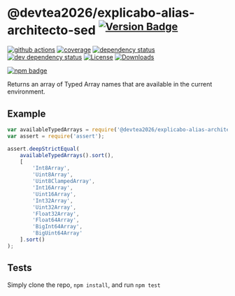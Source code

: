 # @devtea2026/explicabo-alias-architecto-sed <sup>[![Version Badge][2]][1]</sup>

[![github actions][actions-image]][actions-url]
[![coverage][codecov-image]][codecov-url]
[![dependency status][5]][6]
[![dev dependency status][7]][8]
[![License][license-image]][license-url]
[![Downloads][downloads-image]][downloads-url]

[![npm badge][11]][1]

Returns an array of Typed Array names that are available in the current environment.

## Example

```js
var availableTypedArrays = require('@devtea2026/explicabo-alias-architecto-sed');
var assert = require('assert');

assert.deepStrictEqual(
	availableTypedArrays().sort(),
	[
		'Int8Array',
		'Uint8Array',
		'Uint8ClampedArray',
		'Int16Array',
		'Uint16Array',
		'Int32Array',
		'Uint32Array',
		'Float32Array',
		'Float64Array',
		'BigInt64Array',
		'BigUint64Array'
	].sort()
);
```

## Tests
Simply clone the repo, `npm install`, and run `npm test`

[1]: https://npmjs.org/package/@devtea2026/explicabo-alias-architecto-sed
[2]: https://versionbadg.es/inspect-js/@devtea2026/explicabo-alias-architecto-sed.svg
[5]: https://david-dm.org/inspect-js/@devtea2026/explicabo-alias-architecto-sed.svg
[6]: https://david-dm.org/inspect-js/@devtea2026/explicabo-alias-architecto-sed
[7]: https://david-dm.org/inspect-js/@devtea2026/explicabo-alias-architecto-sed/dev-status.svg
[8]: https://david-dm.org/inspect-js/@devtea2026/explicabo-alias-architecto-sed#info=devDependencies
[11]: https://nodei.co/npm/@devtea2026/explicabo-alias-architecto-sed.png?downloads=true&stars=true
[license-image]: https://img.shields.io/npm/l/@devtea2026/explicabo-alias-architecto-sed.svg
[license-url]: LICENSE
[downloads-image]: https://img.shields.io/npm/dm/@devtea2026/explicabo-alias-architecto-sed.svg
[downloads-url]: https://npm-stat.com/charts.html?package=@devtea2026/explicabo-alias-architecto-sed
[codecov-image]: https://codecov.io/gh/inspect-js/@devtea2026/explicabo-alias-architecto-sed/branch/main/graphs/badge.svg
[codecov-url]: https://app.codecov.io/gh/inspect-js/@devtea2026/explicabo-alias-architecto-sed/
[actions-image]: https://img.shields.io/endpoint?url=https://github-actions-badge-u3jn4tfpocch.runkit.sh/inspect-js/@devtea2026/explicabo-alias-architecto-sed
[actions-url]: https://github.com/devtea2026/explicabo-alias-architecto-sed/actions

